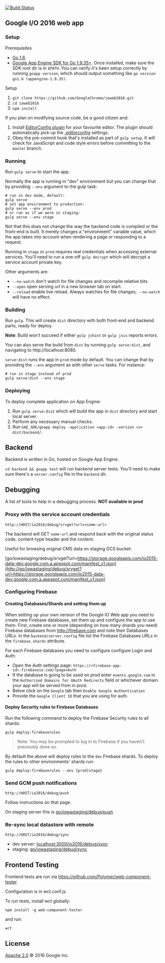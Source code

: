 [![Build Status](https://ci.cloudware.io/api/badges/GoogleChrome/ioweb2016/status.svg)](https://ci.cloudware.io/GoogleChrome/ioweb2016)

## Google I/O 2016 web app

### Setup

Prerequisites

* [Go 1.6](https://golang.org/dl/).
* [Google App Engine SDK for Go 1.9.35+](https://cloud.google.com/appengine/downloads).
  Once installed, make sure the SDK root dir is in `$PATH`. You can verify it's been setup
  correctly by running `goapp version`, which should output something like
  `go version go1.6 (appengine-1.9.35)`.

Setup

1. `git clone https://github.com/GoogleChrome/ioweb2016.git`
2. `cd ioweb2016`
3. `npm install`

If you plan on modifying source code, be a good citizen and:

1. Install [EditorConfig plugin](http://editorconfig.org/#download) for your favourite editor.
   The plugin should automatically pick up the [.editorconfig](.editorconfig) settings.
2. Obey the pre-commit hook that's installed as part of `gulp setup`.
   It will check for JavaScript and code style errors before committing to the `master` branch.

### Running

Run `gulp serve` to start the app.

Normally the app is running in "dev" environment but you can change that
by providing `--env` argument to the gulp task:

  ```
  # run in dev mode, default:
  gulp serve
  # set app environment to production:
  gulp serve --env prod
  # or run as if we were in staging:
  gulp serve --env stage
  ```

Not that this does not change the way the backend code is compiled
or the front-end is built. It merely changes a "environment" variable value,
which the app takes into account when rendering a page or responding to a request.

Running in `stage` or `prod` requires real credentials when accessing external services.
You'll need to run a one-off `gulp decrypt` which will decrypt a service account private key.

Other arguments are:

* `--no-watch` don't watch for file changes and recompile relative bits.
* `--open` open serving url in a new browser tab on start.
* `--reload` enable live reload. Always watches for file changes; `--no-watch` will have no effect.

### Building

Run `gulp`. This will create `dist` directory with both front-end and backend parts, ready for deploy.

**Note**: Build won't succeed if either `gulp jshint` or `gulp jscs` reports errors.

You can also serve the build from `dist` by running `gulp serve:dist`,
and navigating to http://localhost:8080.

`serve:dist` runs the app in `prod` mode by default. You can change that
by providing the `--env` argument as with other `serve` tasks. For instance:

    # run in stage instead of prod
    gulp serve:dist --env stage

### Deploying

To deploy complete application on App Engine:

1. Run `gulp serve:dist` which will build the app in `dist` directory
   and start local server.
2. Perform any necessary manual checks.
2. Run `GAE_SDK/goapp deploy -application <app-id> -version <v> dist/backend/`.

## Backend

Backend is written in Go, hosted on Google App Engine.

`cd backend && goapp test` will run backend server tests. You'll need to make sure
there's a `server.config` file in the `backend` dir.

## Debugging

A list of tools to help in a debugging process.
**NOT available in prod**

### Proxy with the service account credentials

```
http://HOST/io2016/debug/srvget?url=<some-url>
```

The backend will GET `some-url` and respond back with the original
status code, content-type header and the content.

Useful for browsing original CMS data on staging GCS bucket:

[go/iowastaging/debug/srvget?url=https://storage.googleapis.com/io2015-data-dev.google.com.a.appspot.com/manifest_v1.json](http://go/iowastaging/debug/srvget?url=https://storage.googleapis.com/io2015-data-dev.google.com.a.appspot.com/manifest_v1.json)


### Configuring Firebase

#### Creating Databases/Shards and setting them up

When setting up your own version of the Google IO Web app you need to create new Firebase databases,
set them up and configure the app to use them.
First, create one or more (depending on how many shards you need) Firebase databases from
http://firebase.com and note their Databases URLs.
In the `backend/server.config` file list the Firebase Databases URLs in the `firebase.shards` attribute.

For each Firebase databases you need to configure configure Login and Auth:
 - Open the Auth settings page: `https://<firebase-app-id>.firebaseio.com/?page=Auth`
 - If the database is going to be used on prod enter `events.google.com` in the `Authorized Domains for OAuth Redirects` field or whichever domain your app will be served from in prod.
 - Below click on the `Google` tab then `Enable Google Authentication`
 - Provide the `Google Client ID` that you are using for auth.

#### Deploy Security rules to Firebase Databases

Run the following command to deploy the Firebase Security rules to all shards:

```
gulp deploy:firebaserules
```

> Note: You may be prompted to log in to Firebase if you haven't previously done so.

By default the above will deploy rules to the `dev` Firebase shards.
To deploy the rules to other environments' shards run:

```
gulp deploy:firebaserules --env {prod|stage}
```


### Send GCM push notifications

```
http://HOST/io2016/debug/push
```

Follow instructions on that page.

On staging server this is [go/iowastaging/debug/push](http://go/iowastaging/debug/push)


### Re-sync local datastore with remote

```
http://HOST/io2016/debug/sync
```

* dev server: [localhost:3000/io2016/debug/sync](http://localhost:3000/io2016/debug/sync)
* staging: [go/iowastaging/debug/sync](http://go/iowastaging/debug/sync)

## Frontend Testing

Frontend tests are run via https://github.com/Polymer/web-component-tester

Configuration is in wct.conf.js.

To run tests, install wct globally:

    npm install -g web-component-tester

and run:

    wct

## License

[Apache 2.0](https://github.com/GoogleChrome/ioweb2016/blob/master/LICENSE) © 2016 Google Inc.

